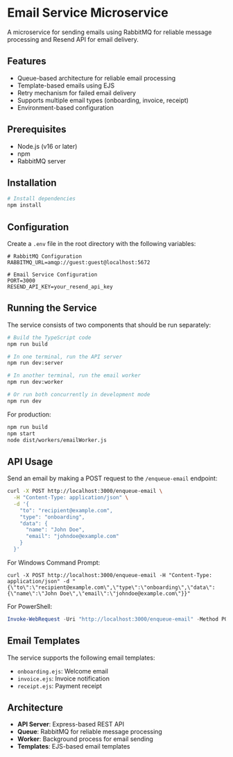 # Email Service Microservice

A microservice for sending emails using RabbitMQ for reliable message processing and Resend API for email delivery.

## Features

- Queue-based architecture for reliable email processing
- Template-based emails using EJS
- Retry mechanism for failed email delivery
- Supports multiple email types (onboarding, invoice, receipt)
- Environment-based configuration

## Prerequisites

- Node.js (v16 or later)
- npm
- RabbitMQ server

## Installation

```bash
# Install dependencies
npm install
```

## Configuration

Create a `.env` file in the root directory with the following variables:

```
# RabbitMQ Configuration
RABBITMQ_URL=amqp://guest:guest@localhost:5672

# Email Service Configuration
PORT=3000
RESEND_API_KEY=your_resend_api_key
```

## Running the Service

The service consists of two components that should be run separately:

```bash
# Build the TypeScript code
npm run build

# In one terminal, run the API server
npm run dev:server

# In another terminal, run the email worker
npm run dev:worker

# Or run both concurrently in development mode
npm run dev
```

For production:

```bash
npm run build
npm start
node dist/workers/emailWorker.js
```

## API Usage

Send an email by making a POST request to the `/enqueue-email` endpoint:

```bash
curl -X POST http://localhost:3000/enqueue-email \
  -H "Content-Type: application/json" \
  -d '{
    "to": "recipient@example.com",
    "type": "onboarding",
    "data": {
      "name": "John Doe",
      "email": "johndoe@example.com"
    }
  }'
```

For Windows Command Prompt:

```
curl -X POST http://localhost:3000/enqueue-email -H "Content-Type: application/json" -d "{\"to\":\"recipient@example.com\",\"type\":\"onboarding\",\"data\":{\"name\":\"John Doe\",\"email\":\"johndoe@example.com\"}}"
```

For PowerShell:

```powershell
Invoke-WebRequest -Uri "http://localhost:3000/enqueue-email" -Method POST -Headers @{"Content-Type"="application/json"} -Body '{"to":"recipient@example.com","type":"onboarding","data":{"name":"John Doe","email":"johndoe@example.com"}}'
```

## Email Templates

The service supports the following email templates:

- `onboarding.ejs`: Welcome email
- `invoice.ejs`: Invoice notification
- `receipt.ejs`: Payment receipt

## Architecture

- **API Server**: Express-based REST API
- **Queue**: RabbitMQ for reliable message processing
- **Worker**: Background process for email sending
- **Templates**: EJS-based email templates
